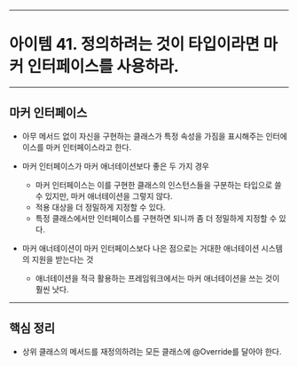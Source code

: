 
---
# 아이템 41. 정의하려는 것이 타입이라면 마커 인터페이스를 사용하라.

---
## 마커 인터페이스
- 아무 메서드 없이 자신을 구현하는 클래스가 특정 속성을 가짐을 표시해주는 인터에이스를 마커 인터페이스라고 한다.
- 마커 인터페이스가 마커 애너테이션보다 좋은 두 가지 경우
	- 마커 인터페이스는 이를 구현한 클래스의 인스턴스들을 구분하는 타입으로 쓸 수 있지만, 마커 애너테이션을 그렇지 않다.
	- 적용 대상을 더 정밀하게 지정할 수 있다.
	- 특정 클래스에서만 인터페이스를 구현하면 되니까 좀 더 정밀하게 지정할 수 있다.

- 마커 애너테이션이 마커 인터페이스보다 나은 점으로는 거대한 애너테이션 시스템의 지원을 받는다는 것
	- 애너테이션을 적극 활용하는 프레임워크에서는 마커 애너테이션을 쓰는 것이 훨씬 낫다.

---
## 핵심 정리

- 상위 클래스의 메서드를 재정의하려는 모든 클래스에 @Override를 달아야 한다.